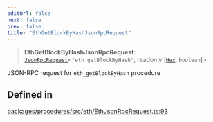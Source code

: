 ```yaml
---
editUrl: false
next: false
prev: false
title: "EthGetBlockByHashJsonRpcRequest"
---
```


> **EthGetBlockByHashJsonRpcRequest**: [`JsonRpcRequest`](/reference/tevm/jsonrpc/type-aliases/jsonrpcrequest/)\<`"eth_getBlockByHash"`, readonly [[`Hex`](/reference/tevm/utils/type-aliases/hex/), `boolean`]\>

JSON-RPC request for `eth_getBlockByHash` procedure

## Defined in

[packages/procedures/src/eth/EthJsonRpcRequest.ts:93](https://github.com/qbzzt/tevm-monorepo/blob/main/packages/procedures/src/eth/EthJsonRpcRequest.ts#L93)
